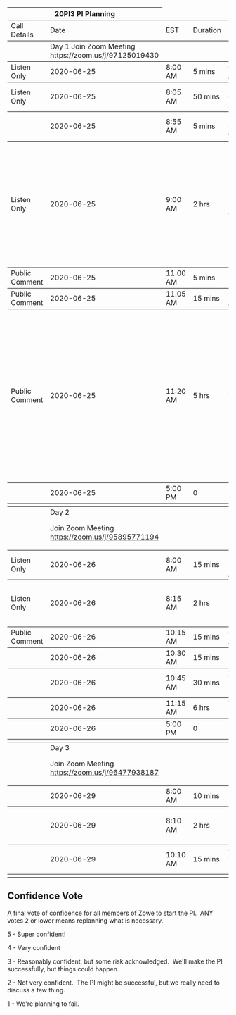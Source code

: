 <table>
    <thead>
        <tr>
            <th colspan="2">20PI3 PI Planning</th>
        </tr>
    </thead>
    <tbody>
        <tr>
            <td>Call Details</td>
            <td>Date</td>
            <td>EST</td>
            <td>Duration</td>
            <td>Event</td>
            <td>Presenter</td>
            <td>Description</td>
            <td>Presentation Link</td>
    </tbody>
    <tbody>
        <tr>
            <td></td>
            <td>Day 1
Join Zoom Meeting
https://zoom.us/j/97125019430</td>
            <td></td>
            <td></td>
            <td></td>
            <td></td>
            <td></td>
            <td></td>
    </tbody>
    <tbody>
        <tr>
            <td>Listen Only</td>
            <td>2020-06-25</td>
            <td>8:00 AM</td>
            <td>5 mins</td>
            <td>Opening Announcement</td>
            <td>Facilitator</td>
            <td>Highlights of the PI Planning</td>
            <td></td>
    </tbody>
    <tbody>
        <tr>
            <td>Listen Only</td>
            <td>2020-06-25</td>
            <td>8:05 AM</td>
            <td>50 mins</td>
            <td>Business Context / Solution Vision</td>
            <td>ZLC</td>
            <td>Squad Members, Stakeholders & Users
The ZLC will describe their wholistic vision for the PI.</td>
            <td>ZLC</td>
    </tbody>
    <tbody>
        <tr>
            <td></td>
            <td>2020-06-25</td>
            <td>8:55 AM</td>
            <td>5 mins</td>
            <td>5 min break / swap to Squad vision</td>
            <td></td>
            <td></td>
            <td></td>
    </tbody>
    <tbody>
        <tr>
            <td>Listen Only</td>
            <td>2020-06-25</td>
            <td>9:00 AM</td>
            <td>2 hrs</td>
            <td>Squad vision, 
10-15 mins each</td>
            <td>Squad Leaders</td>
            <td>Squad Members, Stakeholders & Users
What does each squad want to do in the next PI?</td>
            <td>API-ML Squad
CI/CD (CUPIDS V2) Squad
CUPIDS Squad
Explorer Squad
WebUI Squad
CLI Squad
Onboarding
Doc Squad</td>
    </tbody>
    <tbody>
        <tr>
            <td>Public Comment</td>
            <td>2020-06-25</td>
            <td>11.00 AM</td>
            <td>5 mins</td>
            <td>Facilitator</td>
            <td></td>
            <td>Provide end of day comments and preparation for Day 2</td>
            <td></td>
    </tbody>
    <tbody>
        <tr>
            <td>Public Comment</td>
            <td>2020-06-25</td>
            <td>11.05 AM</td>
            <td>15 mins</td>
            <td>Questions and Answers</td>
            <td></td>
            <td>This time slot is available for the Community to ask questions</td>
            <td></td>
    </tbody>
    <tbody>
        <tr>
            <td>Public Comment</td>
            <td>2020-06-25</td>
            <td>11:20 AM</td>
            <td>5 hrs</td>
            <td>Squad Breakouts</td>
            <td></td>
            <td>Squad Leads, Squad Members
- Squads go off to fit stories to sprints and create their Draft PI Objectives
- Capture Business Value

Zoom Links to meetings:
- API-ML Squad: : https://zoom.us/j/98404818292
- CI/CD (CUPIDS V2) Squad: http://meetingURL
- Explorer Squad: http://meetingURL
- WebUI Squad: http://meetingURL
- CLI Squad: https://zoom.us/j/99891777715
- Doc Squad: https://zoom.us/j/646062143
</td>
            <td></td>
    </tbody>
    <tbody>
        <tr>
            <td></td>
            <td>2020-06-25</td>
            <td>5:00 PM</td>
            <td>0</td>
            <td>Day 1 End</td>
            <td></td>
            <td></td>
            <td></td>
    </tbody>
<tbody>
        <tr>
            <td></td>
            <td></td>
            <td></td>
            <td></td>
            <td></td>
            <td></td>
            <td></td>
            <td></td>
    </tbody>
    <tbody>
        <tr>
            <td></td>
            <td>Day 2

Join Zoom Meeting
https://zoom.us/j/95895771194</td>
            <td></td>
            <td></td>
            <td></td>
            <td></td>
            <td></td>
            <td></td>
    </tbody>
    <tbody>
        <tr>
            <td>Listen Only</td>
            <td>2020-06-26</td>
            <td>8:00 AM</td>
            <td>15 mins</td>
            <td>Explanation of Draft Readouts / Pre Q&A</td>
            <td>Facilitator</td>
            <td>Squad Members, Stakeholders & Users</td>
            <td></td>
    </tbody>
    <tbody>
        <tr>
            <td>Listen Only</td>
            <td>2020-06-26</td>
            <td>8:15 AM</td>
            <td>2 hrs</td>
            <td>Squad Draft Readouts</td>
            <td>Squad Leads</td>
            <td>Squad Members, Stakeholders & Users
15 mins each squad, read draft objectives, highlight risks that need ZLC support, dependencies with other squads</td>
            <td></td>
    </tbody>
    <tbody>
        <tr>
            <td>Public Comment</td>
            <td>2020-06-26</td>
            <td>10:15 AM</td>
            <td>15 mins</td>
            <td>Questions and Answers</td>
            <td></td>
            <td>This time slot is available for the Community to ask questions</td>
            <td></td>
    </tbody>
    <tbody>
        <tr>
            <td></td>
            <td>2020-06-26</td>
            <td>10:30 AM</td>
            <td>15 mins</td>
            <td>Break</td>
            <td></td>
            <td></td>
            <td></td>
    </tbody>
    <tbody>
        <tr>
            <td></td>
            <td>2020-06-26</td>
            <td>10:45 AM</td>
            <td>30 mins</td>
            <td>ZLC Review / Management Discussion</td>
            <td></td>
            <td>ZLC, Facilitators there any private feedback needed from the ZLC to squads?</td>
            <td></td>
    </tbody>
    <tbody>
        <tr>
            <td></td>
            <td>2020-06-26</td>
            <td>11:15 AM</td>
            <td>6 hrs</td>
            <td>Team Breakouts</td>
            <td></td>
            <td></td>
            <td></td>
    </tbody>
    <tbody>
        <tr>
            <td></td>
            <td>2020-06-26</td>
            <td>5:00 PM</td>
            <td>0</td>
            <td>Day 2 End</td>
            <td></td>
            <td></td>
            <td></td>
    </tbody>
    <tbody>
        <tr>
            <td></td>
            <td></td>
            <td></td>
            <td></td>
            <td></td>
            <td></td>
            <td></td>
            <td></td>
    </tbody>
    <tbody>
        <tr>
            <td></td>
            <td>Day 3

Join Zoom Meeting
https://zoom.us/j/96477938187</td>
            <td></td>
            <td></td>
            <td></td>
            <td></td>
            <td></td>
            <td></td>
    </tbody>
    <tbody>
        <tr>
            <td></td>
            <td>2020-06-29</td>
            <td>8:00 AM</td>
            <td>10 mins</td>
            <td>Explanation of final review</td>
            <td></td>
            <td></td>
            <td></td>
    </tbody>
    <tbody>
        <tr>
            <td></td>
            <td>2020-06-29</td>
            <td>8:10 AM</td>
            <td>2 hrs</td>
            <td>Final Readouts</td>
            <td>Squad Leads</td>
            <td>Squad Members, Stakeholders & Users
Teams read their final list of objectives, highlight changes since yesterday, outstanding / new risks</td>
            <td></td>
    </tbody>
    <tbody>
        <tr>
            <td></td>
            <td>2020-06-29</td>
            <td>10:10 AM</td>
            <td>15 mins</td>
            <td>Confidence Vote (see below)</td>
            <td>Facilitator</td>
            <td>Squad Members, Stakeholders & Users</td>
            <td></td>
    </tbody>
    <tbody>
        <tr>
            <td></td>
            <td></td>
            <td></td>
            <td></td>
            <td></td>
            <td></td>
            <td></td>
            <td></td>
    </tbody>
    </table>


## Confidence Vote

A final vote of confidence for all members of Zowe to start the PI.  ANY votes 2 or lower means replanning what is necessary.

5 - Super confident!

4 - Very confident

3 - Reasonably confident, but some risk acknowledged.  We'll make the PI successfully, but things could happen.

2 - Not very confident.  The PI might be successful, but we really need to discuss a few thing.

1 - We're planning to fail.  
